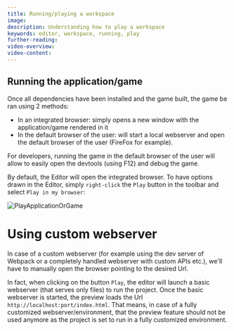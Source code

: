 ```yaml
---
title: Running/playing a workspace
image: 
description: Understanding how to play a workspace
keywords: editor, workspace, running, play
further-reading:
video-overview:
video-content:
---
```


## Running the application/game

Once all dependencies have been installed and the game built, the game be ran using 2 methods:
* In an integrated browser: simply opens a new window with the application/game rendered in it
* In the default browser of the user: will start a local webserver and open the default browser of the user (FireFox for example).

For developers, running the game in the default browser of the user will allow to easily open the devtools (using F12) and debug the game.

By default, the Editor will open the integrated browser. To have options drawn in the Editor, simply `right-click` the `Play` button in the toolbar and select `Play in my browser`:

![PlayApplicationOrGame](/img/extensions/Editor/RunningWorkspace/run.gif)

# Using custom webserver
In case of a custom webserver (for example using the dev server of Webpack or a completely handled webserver with custom APIs etc.), we'll have to manually open the browser pointing to the desired Url.

In fact, when clicking on the button `Play`, the editor will launch a basic webserver (that serves only files) to run the project. Once the basic webserver is started, the preview loads the Url `http://localhost:port/index.html`. That means, in case of a fully customized webserver/environment, that the preview feature should not be used anymore as the project is set to run in a fully customized environment.
